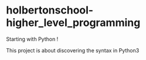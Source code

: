# holbertonschool-higher_level_programming
Starting with Python !

This project is about discovering the syntax in Python3
